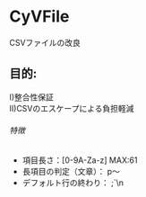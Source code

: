 # CyVFile
  CSVファイルの改良  

## 目的:
 I)整合性保証  
II)CSVのエスケープによる負担軽減  

###### 特徴  
  - 項目長さ：[0-9A-Za-z] MAX:61 
  - 長項目の判定（文章）： p～  
  - デフォルト行の終わり： ;`\n  
